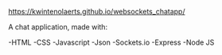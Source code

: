  https://kwintenolaerts.github.io/websockets_chatapp/

 A chat application, made with:

 -HTML
 -CSS
 -Javascript
 -Json
 -Sockets.io
 -Express
 -Node JS